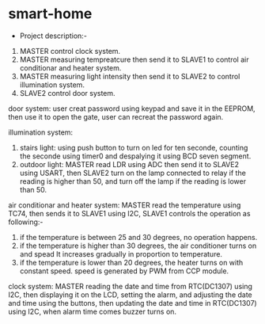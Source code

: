 # smart-home
- Project description:-
1) MASTER control clock system.
2) MASTER measuring tempreatcure then send it to SLAVE1 to control air conditionar and heater system.
3) MASTER measuring light intensity then send it to SLAVE2 to control illumination system.
1) SLAVE2 control door system.

door system:
user creat password using keypad and save it in the EEPROM, then use it to open the gate, user can recreat the password again.

illumination system:
1) stairs light: using push button to turn on led for ten seconde, counting the seconde using timer0 and despalying it using BCD seven segment.
2) outdoor light: MASTER read LDR using ADC then send it to SLAVE2 using USART, then SLAVE2 turn on the lamp connected to relay if the reading is higher than 50, and turn off the lamp if the reading is lower than 50.

air conditionar and heater system:
MASTER read the temperature using TC74, then sends it to SLAVE1 using I2C, SLAVE1 controls the operation as following:-
1) if the temperature is between 25 and 30 degrees, no operation happens.
2) if the temperature is higher than 30 degrees, the air conditioner turns on and spead It increases gradually in proportion to temperature.
3) if the temperature is lower than 20 degrees, the heater turns on with constant speed.
speed is generated by PWM from CCP module.

clock system:
MASTER reading the date and time from RTC(DC1307) using I2C, then displaying it on the LCD, setting the alarm, and adjusting the date and time using the buttons, then updating the date and time in RTC(DC1307) using I2C, when alarm time comes buzzer turns on.
